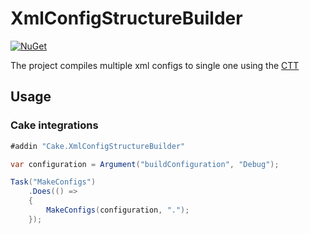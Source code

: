 # XmlConfigStructureBuilder

[![NuGet](https://img.shields.io/nuget/v/Cake.XmlConfigStructureBuilder.svg)](https://www.nuget.org/packages/Cake.XmlConfigStructureBuilder)

The project compiles multiple xml configs to single one using the [CTT](https://ctt.codeplex.com/)

## Usage

### Cake integrations

```csharp
#addin "Cake.XmlConfigStructureBuilder"

var configuration = Argument("buildConfiguration", "Debug");

Task("MakeConfigs")
	.Does(() =>
	{
		MakeConfigs(configuration, ".");
	});
```
